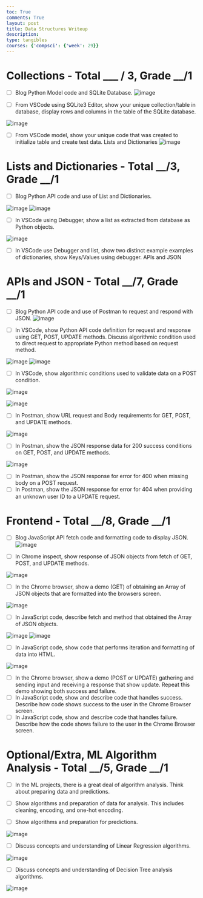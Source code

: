 ```yaml
---
toc: True
comments: True
layout: post
title: Data Structures Writeup
description: 
type: tangibles
courses: {'compsci': {'week': 29}}
---
```


# Collections - Total ___ / 3, Grade __/1
 - [ ] Blog Python Model code and SQLite Database.
![image](https://github.com/cliang1/cliang/assets/142470304/28256356-5b36-4d4a-954a-82fbb79645dc)

 - [ ] From VSCode using SQLite3 Editor, show your unique collection/table in database, display rows and columns in the table of the SQLite database.
 
![image](https://github.com/cliang1/cliang/assets/142470304/1d1e12e2-f832-4eb4-b102-fe45f40203a3)

 - [ ] From VSCode model, show your unique code that was created to initialize table and create test data.
Lists and Dictionaries
![image](https://github.com/cliang1/cliang/assets/142470304/634928e0-22a2-4bcf-874d-326ba5279167)
# Lists and Dictionaries - Total __/3, Grade __/1
 - [ ] Blog Python API code and use of List and Dictionaries.
 
![image](https://github.com/cliang1/cliang/assets/142470304/3461b09b-80fa-4213-9ab7-e392c1dd5b17)
![image](https://github.com/cliang1/cliang/assets/142470304/27e11fd7-1a4f-4309-8685-7fd9e2911ffc)

 - [ ] In VSCode using Debugger, show a list as extracted from database as Python objects.
 
![image](https://github.com/cliang1/cliang/assets/142470304/cb676161-62b2-48b8-8fb9-02d9ab571744)

 - [ ] In VSCode use Debugger and list, show two distinct example examples of dictionaries, show Keys/Values using debugger.
APIs and JSON
# APIs and JSON - Total __/7, Grade __/1
 - [ ] Blog Python API code and use of Postman to request and respond with JSON.
![image](https://github.com/cliang1/cliang/assets/142470304/9d9884d7-2e5a-4a6c-935b-d23b13ec7099)

 - [ ] In VSCode, show Python API code definition for request and response using GET, POST, UPDATE methods. Discuss algorithmic condition used to direct request to appropriate Python method based on request method.
 
![image](https://github.com/cliang1/cliang/assets/142470304/5e309e26-a42d-419d-83c3-4b22075c4a1b)
![image](https://github.com/cliang1/cliang/assets/142470304/ddf5c4ac-653a-45f1-9619-4368ea3c8adb)

 - [ ] In VSCode, show algorithmic conditions used to validate data on a POST condition.
 
![image](https://github.com/cliang1/cliang/assets/142470304/498f448f-0ab6-4f41-a387-1cc16e39c1d4)

![image](https://github.com/cliang1/cliang/assets/142470304/03ec00b6-0437-441d-823b-082659ad8dd1)

 - [ ] In Postman, show URL request and Body requirements for GET, POST, and UPDATE methods.
 
![image](https://github.com/cliang1/cliang/assets/142470304/a608f506-279a-4b6d-b329-b150dcaa3354)

 - [ ] In Postman, show the JSON response data for 200 success conditions on GET, POST, and UPDATE methods.

![image](https://github.com/cliang1/cliang/assets/142470304/e21e8507-f1e4-442f-b90f-5236eb633d18)

 - [ ] In Postman, show the JSON response for error for 400 when missing body on a POST request.
 - [ ] In Postman, show the JSON response for error for 404 when providing an unknown user ID to a UPDATE request.
# Frontend - Total __/8, Grade __/1
 - [ ] Blog JavaScript API fetch code and formatting code to display JSON.
![image](https://github.com/cliang1/cliang/assets/142470304/6927e34b-1913-4a25-8e77-98549b2708bc)

 - [ ] In Chrome inspect, show response of JSON objects from fetch of GET, POST, and UPDATE methods.
 
![image](https://github.com/cliang1/cliang/assets/142470304/82bb1093-f71c-412b-a510-5870484759a3)

 - [ ] In the Chrome browser, show a demo (GET) of obtaining an Array of JSON objects that are formatted into the browsers screen.
 
![image](https://github.com/cliang1/cliang/assets/142470304/a019033d-9051-4b8b-adfb-27a1a651d334)

 - [ ] In JavaScript code, describe fetch and method that obtained the Array of JSON objects.
 
![image](https://github.com/cliang1/cliang/assets/142470304/d6b002df-ed5f-420c-afc3-a3923fce6a04)
![image](https://github.com/cliang1/cliang/assets/142470304/7b806b6f-3936-4d26-b040-8b9d3652e266)

 - [ ] In JavaScript code, show code that performs iteration and formatting of data into HTML.

![image](https://github.com/cliang1/cliang/assets/142470304/83a868f7-3635-450e-a799-b8c845bfe08c)

 - [ ] In the Chrome browser, show a demo (POST or UPDATE) gathering and sending input and receiving a response that show update. Repeat this demo showing both success and failure.
 - [ ] In JavaScript code, show and describe code that handles success. Describe how code shows success to the user in the Chrome Browser screen.
 - [ ] In JavaScript code, show and describe code that handles failure. Describe how the code shows failure to the user in the Chrome Browser screen.
# Optional/Extra, ML Algorithm Analysis - Total __/5, Grade __/1
 - [ ] In the ML projects, there is a great deal of algorithm analysis. Think about preparing data and predictions.

 - [ ] Show algorithms and preparation of data for analysis. This includes cleaning, encoding, and one-hot encoding.
 
 - [ ] Show algorithms and preparation for predictions.
 
![image](https://github.com/cliang1/cliang/assets/142470304/31a97304-76c0-40fd-aef5-1593d15f6d4b)

 - [ ] Discuss concepts and understanding of Linear Regression algorithms.
 
![image](https://github.com/cliang1/cliang/assets/142470304/3a4b4e57-1a4e-4148-a7ce-9d7a283d93dc)

 - [ ] Discuss concepts and understanding of Decision Tree analysis algorithms.
 
![image](https://github.com/cliang1/cliang/assets/142470304/d38596c8-444f-4ef2-b05b-08ace2c410c2)
